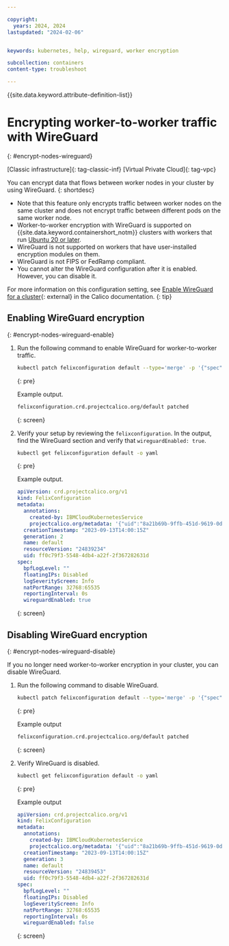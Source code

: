 ```yaml
---

copyright:
  years: 2024, 2024
lastupdated: "2024-02-06"


keywords: kubernetes, help, wireguard, worker encryption

subcollection: containers
content-type: troubleshoot

---
```


{{site.data.keyword.attribute-definition-list}}

# Encrypting worker-to-worker traffic with WireGuard
{: #encrypt-nodes-wireguard}

[Classic infrastructure]{: tag-classic-inf} [Virtual Private Cloud]{: tag-vpc}

You can encrypt data that flows between worker nodes in your cluster by using WireGuard. 
{: shortdesc}

- Note that this feature only encrypts traffic between worker nodes on the same cluster and does not encrypt traffic between different pods on the same worker node.
- Worker-to-worker encryption with WireGuard is supported on {{site.data.keyword.containershort_notm}} clusters with workers that run [Ubuntu 20 or later](/docs/containers?topic=containers-ubuntu-migrate).
- WireGuard is not supported on workers that have user-installed encryption modules on them. 
- WireGuard is not FIPS or FedRamp compliant.
- You cannot alter the WireGuard configuration after it is enabled. However, you can disable it.

For more information on this configuration setting, see [Enable WireGuard for a cluster](https://docs.tigera.io/calico/3.25/network-policy/encrypt-cluster-pod-traffic#enable-wireguard-for-a-cluster){: external} in the Calico documentation.
{: tip}


## Enabling WireGuard encryption
{: #encrypt-nodes-wireguard-enable}

1. Run the following command to enable WireGuard for worker-to-worker traffic.

    ```sh
    kubectl patch felixconfiguration default --type='merge' -p '{"spec":{"wireguardEnabled":true}}'
    ```
    {: pre}

    Example output.
    ```sh
    felixconfiguration.crd.projectcalico.org/default patched
    ```
    {: screen}

2. Verify your setup by reviewing the `felixconfiguration`. In the output, find the WireGuard section and verify that `wireguardEnabled: true`. 

    ```sh
    kubectl get felixconfiguration default -o yaml
    ```
    {: pre}

    Example output.

    ```yaml
    apiVersion: crd.projectcalico.org/v1
    kind: FelixConfiguration
    metadata:
      annotations:
        created-by: IBMCloudKubernetesService
        projectcalico.org/metadata: '{"uid":"8a21b69b-9ffb-451d-9619-0dd1605810dc","creationTimestamp":"2023-09-13T14:00:15Z"}'
      creationTimestamp: "2023-09-13T14:00:15Z"
      generation: 2
      name: default
      resourceVersion: "24839234"
      uid: ff0c79f3-5548-4db4-a22f-2f367282631d
    spec:
      bpfLogLevel: ""
      floatingIPs: Disabled
      logSeverityScreen: Info
      natPortRange: 32768:65535
      reportingInterval: 0s
      wireguardEnabled: true
    ```
    {: screen}

## Disabling WireGuard encryption
{: #encrypt-nodes-wireguard-disable}

If you no longer need worker-to-worker encryption in your cluster, you can disable WireGuard.

1. Run the following command to disable WireGuard.

    ```sh
    kubectl patch felixconfiguration default --type='merge' -p '{"spec":{"wireguardEnabled":false}}' --allow-version-mismatch
    ```
    {: pre}

    Example output
    ```sh
    felixconfiguration.crd.projectcalico.org/default patched
    ```
    {: screen}

1. Verify WireGuard is disabled.
    ```sh
    kubectl get felixconfiguration default -o yaml
    ```
    {: pre}

    Example output
    ```yaml
    apiVersion: crd.projectcalico.org/v1
    kind: FelixConfiguration
    metadata:
      annotations:
        created-by: IBMCloudKubernetesService
        projectcalico.org/metadata: '{"uid":"8a21b69b-9ffb-451d-9619-0dd1605810dc","creationTimestamp":"2023-09-13T14:00:15Z"}'
      creationTimestamp: "2023-09-13T14:00:15Z"
      generation: 3
      name: default
      resourceVersion: "24839453"
      uid: ff0c79f3-5548-4db4-a22f-2f367282631d
    spec:
      bpfLogLevel: ""
      floatingIPs: Disabled
      logSeverityScreen: Info
      natPortRange: 32768:65535
      reportingInterval: 0s
      wireguardEnabled: false
    ```
    {: screen}

